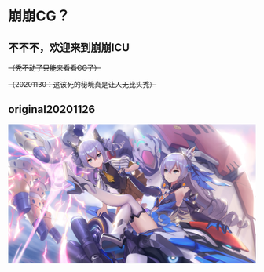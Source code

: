# 崩崩CG？

## 不不不，欢迎来到崩崩ICU

~~（秃不动了只能来看看CG了）~~

~~（20201130：这该死的秘境真是让人无比头秃）~~

## original20201126

![original20201126](.gitbook/assets/original20201126.png)



